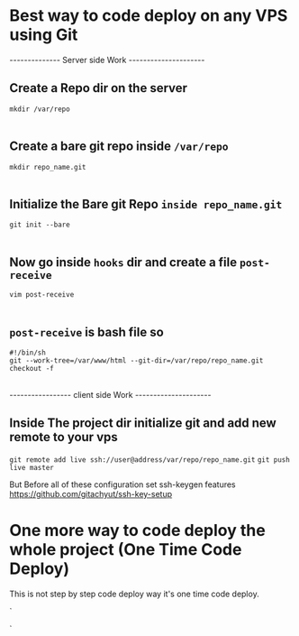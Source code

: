 # Best way to code deploy on any VPS using Git<br>
-------------- Server side Work --------------------- <br>

## Create a Repo dir on the server <br>
`mkdir /var/repo` <br>
<br>
## Create a bare git repo inside `/var/repo` <br>
`mkdir repo_name.git`<br>
<br>
## Initialize the Bare git Repo `inside repo_name.git ` <br>
`git init --bare`<br>
<br>
## Now go inside  `hooks` dir and create a file `post-receive` <br>
`vim post-receive`<br>
<br>

## `post-receive` is bash file so  <br>
`#!/bin/sh`    
`git --work-tree=/var/www/html --git-dir=/var/repo/repo_name.git checkout -f`<br>
<br>

----------------- client side Work --------------------- <br>

## Inside The project dir initialize git and add new remote to your vps <br>
`git remote add live ssh://user@address/var/repo/repo_name.git`
`git push live master`
<br>

But Before all of these configuration set ssh-keygen features https://github.com/gitachyut/ssh-key-setup  


# One more way to code deploy the whole project (One Time Code Deploy)  
This is not step by step code deploy way it's one time code deploy. 

`
<?php  
	$Local_Root = "/home/site/web/findguwahati.com/public_html";  
	$App_name = "app";  
	$Local_repo = "{$Local_Root}/{$App_name}";  

	$Git_repo = "https://github.com/gitachyut/digital-git-deploy.git";  
	$Git_repo_name = "digital-git-deploy";  
	if(file_exists($Local_repo)){  

		shell_exec("rm -rf {$Local_repo} ");   
	}  

	echo shell_exec(" cd {$Local_Root} && git clone {$Git_repo} && mv {$Git_repo_name} {$App_name}  && git checkout master ");  

	die("dome");  
?>  
`


